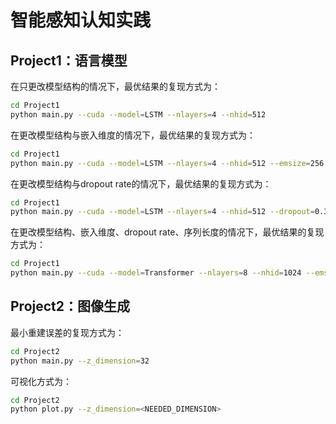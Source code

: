 # 智能感知认知实践

## Project1：语言模型
在只更改模型结构的情况下，最优结果的复现方式为：
```bash
cd Project1
python main.py --cuda --model=LSTM --nlayers=4 --nhid=512
```

在更改模型结构与嵌入维度的情况下，最优结果的复现方式为：
```bash
cd Project1
python main.py --cuda --model=LSTM --nlayers=4 --nhid=512 --emsize=256
```

在更改模型结构与dropout rate的情况下，最优结果的复现方式为：
```bash
cd Project1
python main.py --cuda --model=LSTM --nlayers=4 --nhid=512 --dropout=0.3
```

在更改模型结构、嵌入维度、dropout rate、序列长度的情况下，最优结果的复现方式为：
```bash
cd Project1
python main.py --cuda --model=Transformer --nlayers=8 --nhid=1024 --emsize=512 --dropout=0.1 --bptt=200 --lr=5
```

## Project2：图像生成
最小重建误差的复现方式为：
```bash
cd Project2
python main.py --z_dimension=32
```

可视化方式为：
```bash
cd Project2
python plot.py --z_dimension=<NEEDED_DIMENSION>
```